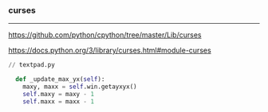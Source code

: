 ### curses
---
https://github.com/python/cpython/tree/master/Lib/curses

https://docs.python.org/3/library/curses.html#module-curses

```py
// textpad.py

  def _update_max_yx(self):
    maxy, maxx = self.win.getayxyx()
    self.maxy = maxy - 1
    self.maxx = maxx - 1
    
```

```
```

```
```


